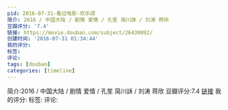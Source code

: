 ```yaml
---
pid: 2016-07-31-看过电影-欢乐颂
简介: 2016 / 中国大陆 / 剧情 爱情 / 孔笙 简川訸 / 刘涛 蒋欣
豆瓣评分: '7.4'
链接: https://movie.douban.com/subject/26430092/
创建时间: '2016-07-31 01:34:44'
我的评分:
标签:
评论:
tags: [douban]
categories: [timeline]
---
```

简介:2016 / 中国大陆 / 剧情 爱情 / 孔笙 简川訸 / 刘涛 蒋欣
豆瓣评分:7.4
[链接](https://movie.douban.com/subject/26430092/)
我的评分:
标签:
评论:
